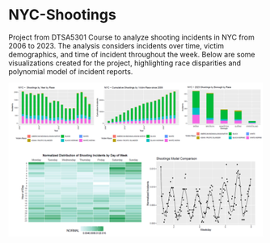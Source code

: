 # NYC-Shootings
Project from DTSA5301 Course to analyze shooting incidents in NYC from 2006 to 2023. The analysis considers incidents over time, victim demographics, and time of incident throughout the week. Below are some visualizations created for the project, highlighting race disparities and polynomial model of incident reports.

![NYPD Summary](NYPD_Shooting_Incidents_Summary.png)

